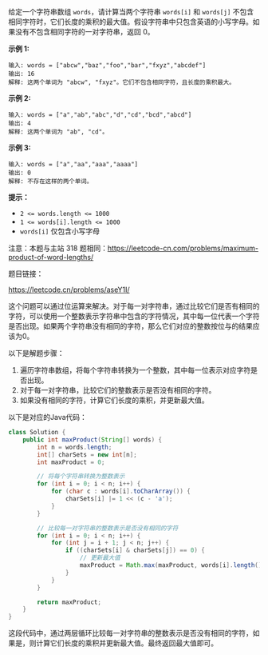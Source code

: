给定一个字符串数组 `words`，请计算当两个字符串 `words[i]` 和 `words[j]` 不包含相同字符时，它们长度的乘积的最大值。假设字符串中只包含英语的小写字母。如果没有不包含相同字符的一对字符串，返回 0。

 

**示例 1:**

```
输入: words = ["abcw","baz","foo","bar","fxyz","abcdef"]
输出: 16 
解释: 这两个单词为 "abcw", "fxyz"。它们不包含相同字符，且长度的乘积最大。
```

**示例 2:**

```
输入: words = ["a","ab","abc","d","cd","bcd","abcd"]
输出: 4 
解释: 这两个单词为 "ab", "cd"。
```

**示例 3:**

```
输入: words = ["a","aa","aaa","aaaa"]
输出: 0 
解释: 不存在这样的两个单词。
```

 

**提示：**

- `2 <= words.length <= 1000`
- `1 <= words[i].length <= 1000`
- `words[i]` 仅包含小写字母

 

注意：本题与主站 318 题相同：<https://leetcode-cn.com/problems/maximum-product-of-word-lengths/>                  



题目链接：

https://leetcode.cn/problems/aseY1I/



这个问题可以通过位运算来解决。对于每一对字符串，通过比较它们是否有相同的字符，可以使用一个整数表示字符串中包含的字符情况，其中每一位代表一个字符是否出现。如果两个字符串没有相同的字符，那么它们对应的整数按位与的结果应该为0。

以下是解题步骤：

1. 遍历字符串数组，将每个字符串转换为一个整数，其中每一位表示对应字符是否出现。
2. 对于每一对字符串，比较它们的整数表示是否没有相同的字符。
3. 如果没有相同的字符，计算它们长度的乘积，并更新最大值。

以下是对应的Java代码：

```java
class Solution {
    public int maxProduct(String[] words) {
        int n = words.length;
        int[] charSets = new int[n];
        int maxProduct = 0;

        // 将每个字符串转换为整数表示
        for (int i = 0; i < n; i++) {
            for (char c : words[i].toCharArray()) {
                charSets[i] |= 1 << (c - 'a');
            }
        }

        // 比较每一对字符串的整数表示是否没有相同的字符
        for (int i = 0; i < n; i++) {
            for (int j = i + 1; j < n; j++) {
                if ((charSets[i] & charSets[j]) == 0) {
                    // 更新最大值
                    maxProduct = Math.max(maxProduct, words[i].length() * words[j].length());
                }
            }
        }

        return maxProduct;
    }
}
```

这段代码中，通过两层循环比较每一对字符串的整数表示是否没有相同的字符，如果是，则计算它们长度的乘积并更新最大值。最终返回最大值即可。